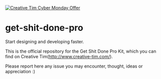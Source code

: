 <a href="https://www.creative-tim.com/campaign?utm_medium=social&utm_source=github&utm_campaign=cm-readme-2020">
<img border="0" alt="Creative Tim Cyber Monday Offer" src="https://s3.amazonaws.com/creativetim_bucket/tim_static_images/cm-github-banner.jpg" >
</a>



get-shit-done-pro
=================

Start designing and developing faster.

This is the official repository for the Get Shit Done Pro Kit, which you can find on Creative Tim(http://www.creative-tim.com/).

Please report here any issue you may encounter, thought, ideas or appreciation :)
